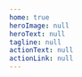```yaml
---
home: true
heroImage: null
heroText: null
tagline: null 
actionText: null
actionLink: null
---
```


<!-- <KeyWord :value="[
  'HTML5', 'CSS3', 'JavaScript', 'TypeScript', 'Web技术',
  'Vue', 'React', 'Angular', '小程序', 'Node',
  '代码设计', '工程化', '代码规范与质量', '代码性能', '浏览器', '客户端',
  '计算机网络', '数据结构', '算法', '设计模式', '架构设计', '操作系统', '数据库', '信息安全', '编译原理',
  '图形动画', '游戏', '音视频流', '可视化',
  '编程语言', 'Android', 'IOS', '云+', 'AI', '区块链',
  '工具',
  ]"
/> -->

<ClientOnly>
  <Technology />
</ClientOnly>


